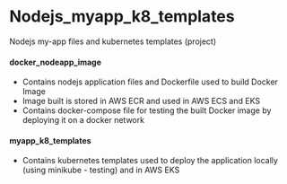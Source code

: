# Nodejs_myapp_k8_templates
Nodejs my-app files and kubernetes templates (project)

#### docker_nodeapp_image
* Contains nodejs application files and Dockerfile used to build Docker Image
* Image built is stored in AWS ECR and used in AWS ECS and EKS
* Contains docker-compose file for testing the built Docker image by deploying it on a docker network

#### myapp_k8_templates
* Contains kubernetes templates used to deploy the application locally (using minikube - testing) and in AWS EKS